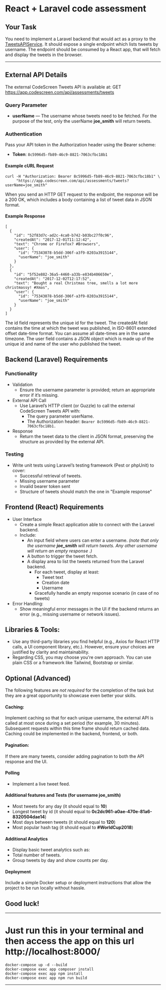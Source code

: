 # React + Laravel code assessment

## Your Task

You need to implement a Laravel backend that would act as a proxy to the [TweetsAPIService](https://app.codescreen.com/api/assessments/tweets). It should expose a single endpoint which lists tweets by username. The endpoint should be consumed by a React app, that will fetch and display the tweets in the browser.

---

## External API Details

The external CodeScreen Tweets API is available at:
GET https://app.codescreen.com/api/assessments/tweets

### Query Parameter

- **userName** — The username whose tweets need to be fetched. For the purpose of the test, only the userName **joe_smith** will return tweets.

### Authentication

Pass your API token in the Authorization header using the Bearer scheme:

- **Token**: `8c5996d5-fb89-46c9-8821-7063cfbc18b1`

#### Example cURL Request

```
curl -H "Authorization: Bearer 8c5996d5-fb89-46c9-8821-7063cfbc18b1" \
     "https://app.codescreen.com/api/assessments/tweets?userName=joe_smith"
```

When you send an HTTP GET request to the endpoint, the response will be a 200 OK, which includes a body containing a list of tweet data in JSON format.

#### Example Response

``` 
[
  {
    "id": "52f83d7c-ad2c-4ca0-b742-b03bc27f0c96",
    "createdAt": "2017-12-01T11:12:42",
    "text": "Chrome or Firefox? #Browsers",
    "user": {
      "id": "75343078-b5dd-306f-a3f9-8203a3915144",
      "userName": "joe_smith"
    }
  },
  {
    "id": "5f52e882-36a5-4460-a33b-e834b406650e",
    "createdAt": "2017-12-02T12:17:52",
    "text": "Bought a real Christmas tree, smells a lot more christmassy! #Xmas",
    "user": {
      "id": "75343078-b5dd-306f-a3f9-8203a3915144",
      "userName": "joe_smith"
    }
  }
]
```

The id field represents the unique id for the tweet. The createdAt field contains the time at which the tweet was published, in ISO-8601 extended offset date-time format. You can assume all date-times are in the same timezone.
The user field contains a JSON object which is made up of the unique id and name of the user who published the tweet.


## Backend (Laravel) Requirements


### Functionality

- Validation
    - Ensure the username parameter is provided; return an appropriate error if it’s missing.
- External API Call
    - Use Laravel’s HTTP client (or Guzzle) to call the external CodeScreen Tweets API with:
        - The query parameter userName.
        - The Authorization header: ```Bearer 8c5996d5-fb89-46c9-8821-7063cfbc18b1.```
- Response
    - Return the tweet data to the client in JSON format, preserving the structure as provided by the external API.

### Testing

- Write unit tests using Laravel’s testing framework (Pest or phpUnit) to cover:
    - Successful retrieval of tweets.
    - Missing username parameter
    - Invalid bearer token sent
    - Structure of tweets should match the one in "Example response"


## Frontend (React) Requirements

- User Interface
    - Create a simple React application able to connect with the Laravel backend.
    - Include:
        - An input field where users can enter a username. *(note that only the username **joe_smith** will return tweets. Any other username will return an empty response .)*
        - A button to trigger the tweet fetch.
        - A display area to list the tweets returned from the Laravel backend.
            - For each tweet, display at least:
                - Tweet text
                - Creation date
                - Username
            - Gracefully handle an empty response scenario (in case of no tweets)
- Error Handling:
    - Show meaningful error messages in the UI if the backend returns an error (e.g., missing username or network issues).

## Libraries & Tools:
- Use any third-party libraries you find helpful (e.g., Axios for React HTTP calls, a UI component library, etc.). However, ensure your choices are justified by clarity and maintainability.
- Regarding CSS, you may choose you're own approach. You can use plain CSS or a framework like Tailwind, Bootstrap or similar.


## Optional (Advanced)
The following features are *not required* for the completion of the task but they are a great opportunity to showcase even better your skills.

#### Caching:
Implement caching so that for each unique username, the external API is called at most once during a set period (for example, 30 minutes). Subsequent requests within this time frame should return cached data. Caching could be implemented in the backend, frontend, or both.

#### Pagination:
If there are many tweets, consider adding pagination to both the API response and the UI.

#### Polling
- Implement a live tweet feed.

#### Additional features and Tests (for username joe_smith)
- Most tweets for any day (it should equal to **10**)
- Longest tweet by id (it should equal to **0c2dc961-a0ae-470e-81a6-8320504dae14**)
- Most days between tweets (it should equal to **120**)
- Most popular hash tag (it should equal to **#WorldCup2018**)

#### Additional Analytics
- Display basic tweet analytics such as:
- Total number of tweets.
- Group tweets by day and show counts per day.

#### Deployment
Include a simple Docker setup or deployment instructions that allow the project to be run locally without hassle.

## Good luck!

---
# Just run this in your terminal and then access the app on this url http://localhost:8000/
```
docker-compose up -d --build
docker-compose exec app composer install
docker-compose exec app npm install
docker-compose exec app npm run build
```
---


     

